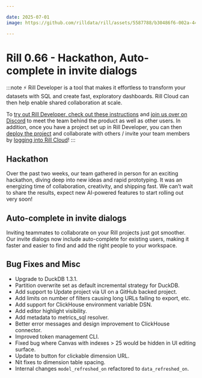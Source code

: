 ```yaml
---

date: 2025-07-01
image: https://github.com/rilldata/rill/assets/5587788/b30486f6-002a-445d-8a1b-955b6ec0066d

---
```


# Rill 0.66 - Hackathon, Auto-complete in invite dialogs

:::note
⚡ Rill Developer is a tool that makes it effortless to transform your datasets with SQL and create fast, exploratory dashboards. Rill Cloud can then help enable shared collaboration at scale.

To [try out Rill Developer, check out these instructions](/get-started/install) and [join us over on Discord](https://discord.gg/TatjVY32) to meet the team behind the product as well as other users. In addition, once you have a project set up in Rill Developer, you can then [deploy the project](/deploy/deploy-dashboard) and collaborate with others / invite your team members by [logging into Rill Cloud](https://ui.rilldata.com)!
:::

## Hackathon
Over the past two weeks, our team gathered in person for an exciting hackathon, diving deep into new ideas and rapid prototyping. It was an energizing time of collaboration, creativity, and shipping fast. We can’t wait to share the results, expect new AI-powered features to start rolling out very soon!

## Auto-complete in invite dialogs
Inviting teammates to collaborate on your Rill projects just got smoother. Our invite dialogs now include auto-complete for existing users, making it faster and easier to find and add the right people to your workspace.

## Bug Fixes and Misc
- Upgrade to DuckDB 1.3.1.
- Partition overwrite set as default incremental strategy for DuckDB.
- Add support to Update project via UI on a GitHub backed project.
- Add limits on number of filters causing long URLs failing to export, etc.
- Add support for ClickHouse environment variable DSN.
- Add editor highlight visibility.
- Add metadata to metrics_sql resolver.
- Better error messages and design improvement to ClickHouse connector.
- Improved token management CLI.
- Fixed bug where Canvas with indexes > 25 would be hidden in UI editing surface.
- Update to button for clickable dimension URL.
- Nit fixes to dimension table spacing.
- Internal changes `model_refreshed_on` refactored to `data_refreshed_on`.

